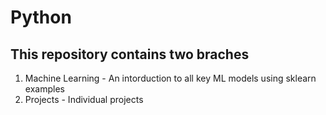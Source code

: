 # Python

## This repository contains two braches
1. Machine Learning - An intorduction to all key ML models using sklearn examples
2. Projects - Individual projects  
